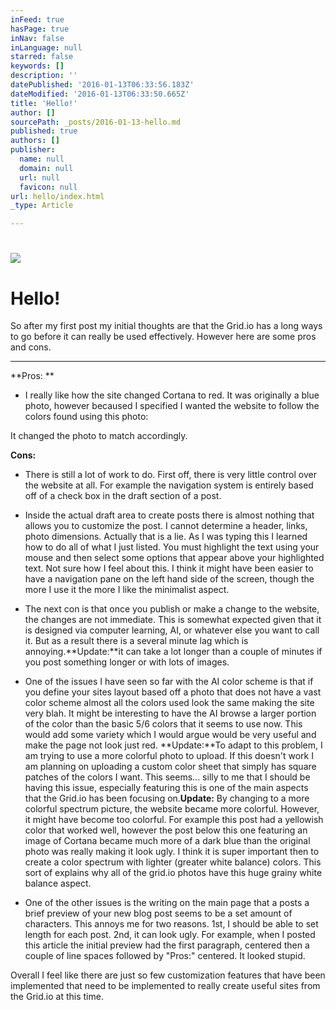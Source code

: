 ```yaml
---
inFeed: true
hasPage: true
inNav: false
inLanguage: null
starred: false
keywords: []
description: ''
datePublished: '2016-01-13T06:33:56.183Z'
dateModified: '2016-01-13T06:33:50.665Z'
title: 'Hello!'
author: []
sourcePath: _posts/2016-01-13-hello.md
published: true
authors: []
publisher:
  name: null
  domain: null
  url: null
  favicon: null
url: hello/index.html
_type: Article

---
```

# 

# ![](https://the-grid-user-content.s3-us-west-2.amazonaws.com/5ef8b14e-e59d-4ee4-80cd-fee414b3976f.jpg)

# Hello!

So after my first post my initial thoughts are that the Grid.io has a long ways to go before it can really be used effectively. However here are some pros and cons.

----------------------------------------------------------------------------

**Pros: **

* I really like how the site changed Cortana to red. It was originally a blue photo, however becaused I specified I wanted the website to follow the colors found using this photo: 

It changed the photo to match accordingly. 

**Cons:**

* There is still a lot of work to do. First off, there is very little control over the website at all. For example the navigation system is entirely based off of a check box in the draft section of a post. 

* Inside the actual draft area to create posts there is almost nothing that allows you to customize the post. I cannot determine a header, links, photo dimensions. Actually that is a lie. As I was typing this I learned how to do all of what I just listed. You must highlight the text using your mouse and then select some options that appear above your highlighted text. Not sure how I feel about this. I think it might have been easier to have a navigation pane on the left hand side of the screen, though the more I use it the more I like the minimalist aspect. 

* The next con is that once you publish or make a change to the website, the changes are not immediate. This is somewhat expected given that it is designed via computer learning, AI, or whatever else you want to call it. But as a result there is a several minute lag which is annoying.**Update:**it can take a lot longer than a couple of minutes if you post something longer or with lots of images. 

* One of the issues I have seen so far with the AI color scheme is that if you define your sites layout based off a photo that does not have a vast color scheme almost all the colors used look the same making the site very blah. It might be interesting to have the AI browse a larger portion of the color than the basic 5/6 colors that it seems to use now. This would add some variety which I would argue would be very useful and make the page not look just red.  **Update:**To adapt to this problem, I am trying to use a more colorful photo to upload. If this doesn't work I am planning on uploading a custom color sheet that simply has square patches of the colors I want. This seems... silly to me that I should be having this issue, especially featuring this is one of the main aspects that the Grid.io has been focusing on.**Update:** By changing to a more colorful spectrum picture, the website became more colorful. However, it might have become too colorful. For example this post had a yellowish color that worked well, however the post below this one featuring an image of Cortana became much more of a dark blue than the original photo was really making it look ugly. I think it is super important then to create a color spectrum with lighter (greater white balance) colors. This sort of explains why all of the grid.io photos have this huge grainy white balance aspect. 

* One of the other issues is the writing on the main page that a posts a brief preview of your new blog post seems to be a set amount of characters. This annoys me for two reasons. 1st, I should be able to set length for each post. 2nd, it can look ugly. For example, when I posted this article the initial preview had the first paragraph, centered then a couple of line spaces followed by "Pros:" centered. It looked stupid. 

Overall I feel like there are just so few customization features that have been implemented that need to be implemented to really create useful sites from the Grid.io at this time.